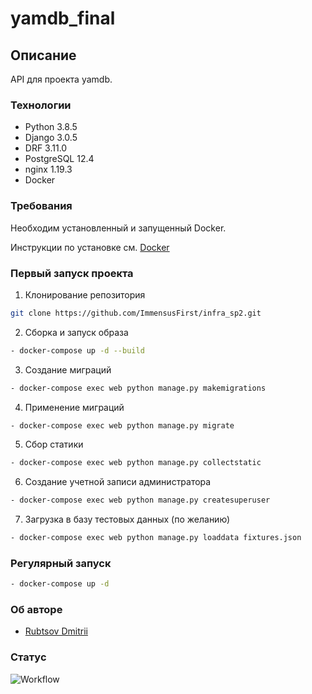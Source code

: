 # yamdb_final

## Описание
API для проекта yamdb.

### Технологии
- Python 3.8.5
- Django 3.0.5
- DRF 3.11.0
- PostgreSQL 12.4
- nginx 1.19.3  
- Docker

### Требования
Необходим установленный и запущенный Docker.

Инструкции по установке см. [Docker](https://www.docker.com/get-started#h_installation)

### Первый запуск проекта
     
1. Клонирование репозитория 
```bash
git clone https://github.com/ImmensusFirst/infra_sp2.git
```
2. Сборка и запуск образа 
```bash
- docker-compose up -d --build
```
3. Создание миграций
```bash
- docker-compose exec web python manage.py makemigrations
```
4. Применение миграций
```bash
- docker-compose exec web python manage.py migrate
```
5. Сбор статики
```bash
- docker-compose exec web python manage.py collectstatic
```
6. Создание учетной записи администратора
```bash
- docker-compose exec web python manage.py createsuperuser
```
7. Загрузка в базу тестовых данных (по желанию) 
```bash
- docker-compose exec web python manage.py loaddata fixtures.json
```

### Регулярный запуск       
```bash
- docker-compose up -d
```
                         
### Об авторе
- [Rubtsov Dmitrii](https://github.com/ImmensusFirst)


### Статус
![Workflow](https://github.com/ImmensusFirst/yamdb_final/actions/workflows/yamdb_workflow/badge.svg)